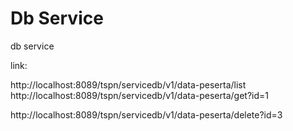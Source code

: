 # Db Service


db service

link:

http://localhost:8089/tspn/servicedb/v1/data-peserta/list
http://localhost:8089/tspn/servicedb/v1/data-peserta/get?id=1

http://localhost:8089/tspn/servicedb/v1/data-peserta/delete?id=3
